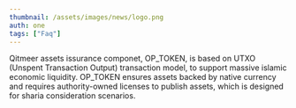 ```yaml
---
thumbnail: /assets/images/news/logo.png
auth: one
tags: ["Faq"]
---
```


<p>Qitmeer assets issurance componet, OP_TOKEN, is based on UTXO (Unspent Transaction Output) transaction model, to support massive islamic economic liquidity. OP_TOKEN ensures assets backed by native currency and requires authority-owned licenses to publish assets, which is designed for sharia consideration scenarios.
</p>

